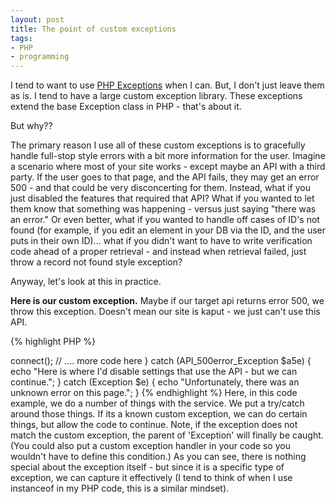 ```yaml
---
layout: post
title: The point of custom exceptions
tags:
- PHP
- programming
---
```


I tend to want to use [PHP Exceptions](http://us.php.net/manual/en/language.exceptions.php) when I can.  But, I don't just leave them as is.  I tend to have a large custom exception library.  These exceptions extend the base Exception class in PHP - that's about it.

But why??

The primary reason I use all of these custom exceptions is to gracefully handle full-stop style errors with a bit more information for the user.  Imagine a scenario where most of your site works - except maybe an API with a third party.  If the user goes to that page, and the API fails, they may get an error 500 - and that could be very disconcerting for them.  Instead, what if you just disabled the features that required that API?  What if you wanted to let them know that something was happening - versus just saying "there was an error."  Or even better, what if you wanted to handle off cases of ID's not found (for example, if you edit an element in your DB via the ID, and the user puts in their own ID)... what if you didn't want to have to write verification code ahead of a proper retrieval - and instead when retrieval failed, just throw a record not found style exception?

Anyway, let's look at this in practice.

**Here is our custom exception.**  Maybe if our target api returns error 500, we throw this exception.  Doesn't mean our site is kaput - we just can't use this API.

    
{% highlight PHP %}
<?php
class API_500error_Exception extends exception {}
{% endhighlight %}    
    


**and then...** here is our code

    
{% highlight PHP %}
<?php
$service = new API_Service();
try {
  $service->connect();
  // .... more code here
}
catch (API_500error_Exception $a5e) {
  echo "Here is where I'd disable settings that use the API - but we can continue.";
}
catch (Exception $e) {
  echo "Unfortunately, there was an unknown error on this page.";
}
{% endhighlight %}    




Here, in this code example, we do a number of things with the service.  We put a try/catch around those things.  If its a known custom exception, we can do certain things, but allow the code to continue.  Note, if the exception does not match the custom exception, the parent of 'Exception' will finally be caught. (You could also put a custom exception handler in your code so you wouldn't have to define this condition.)

As you can see, there is nothing special about the exception itself - but since it is a specific type of exception, we can capture it effectively (I tend to think of when I use instanceof in my PHP code, this is a similar mindset).  
